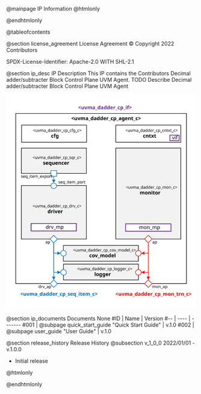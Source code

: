 @mainpage IP Information
@htmlonly
<div class="autonumbering">
@endhtmlonly



@tableofcontents



@section license_agreement License Agreement
© Copyright 2022 Contributors

SPDX-License-Identifier: Apache-2.0 WITH SHL-2.1



@section ip_desc IP Description
This IP contains the Contributors Decimal adder/subtracter Block Control Plane UVM Agent.
TODO Describe Decimal adder/subtracter Block Control Plane UVM Agent

![uvma_dadder_cp_agent_c Block Diagram](agent_block_diagram.svg)



@section ip_documents Documents
None
#ID | Name | Version
#-- | ---- | -------
#001 | @subpage quick_start_guide "Quick Start Guide" | v.1.0
#002 | @subpage user_guide "User Guide" | v.1.0





@section release_history Release History
@subsection v_1_0_0 2022/01/01 - v.1.0.0
- Initial release



@htmlonly
</div>
@endhtmlonly